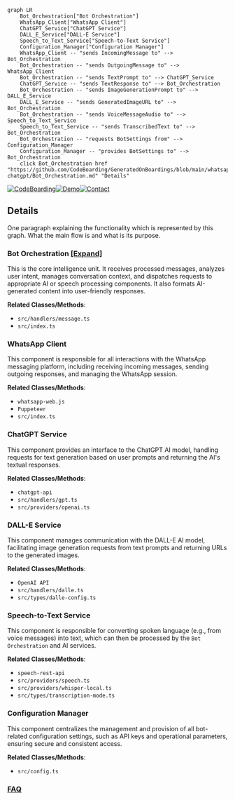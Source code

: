 ```mermaid
graph LR
    Bot_Orchestration["Bot Orchestration"]
    WhatsApp_Client["WhatsApp Client"]
    ChatGPT_Service["ChatGPT Service"]
    DALL_E_Service["DALL-E Service"]
    Speech_to_Text_Service["Speech-to-Text Service"]
    Configuration_Manager["Configuration Manager"]
    WhatsApp_Client -- "sends IncomingMessage to" --> Bot_Orchestration
    Bot_Orchestration -- "sends OutgoingMessage to" --> WhatsApp_Client
    Bot_Orchestration -- "sends TextPrompt to" --> ChatGPT_Service
    ChatGPT_Service -- "sends TextResponse to" --> Bot_Orchestration
    Bot_Orchestration -- "sends ImageGenerationPrompt to" --> DALL_E_Service
    DALL_E_Service -- "sends GeneratedImageURL to" --> Bot_Orchestration
    Bot_Orchestration -- "sends VoiceMessageAudio to" --> Speech_to_Text_Service
    Speech_to_Text_Service -- "sends TranscribedText to" --> Bot_Orchestration
    Bot_Orchestration -- "requests BotSettings from" --> Configuration_Manager
    Configuration_Manager -- "provides BotSettings to" --> Bot_Orchestration
    click Bot_Orchestration href "https://github.com/CodeBoarding/GeneratedOnBoardings/blob/main/whatsapp-chatgpt/Bot_Orchestration.md" "Details"
```

[![CodeBoarding](https://img.shields.io/badge/Generated%20by-CodeBoarding-9cf?style=flat-square)](https://github.com/CodeBoarding/GeneratedOnBoardings)[![Demo](https://img.shields.io/badge/Try%20our-Demo-blue?style=flat-square)](https://www.codeboarding.org/demo)[![Contact](https://img.shields.io/badge/Contact%20us%20-%20contact@codeboarding.org-lightgrey?style=flat-square)](mailto:contact@codeboarding.org)

## Details

One paragraph explaining the functionality which is represented by this graph. What the main flow is and what is its purpose.

### Bot Orchestration [[Expand]](./Bot_Orchestration.md)
This is the core intelligence unit. It receives processed messages, analyzes user intent, manages conversation context, and dispatches requests to appropriate AI or speech processing components. It also formats AI-generated content into user-friendly responses.


**Related Classes/Methods**:

- `src/handlers/message.ts`
- `src/index.ts`


### WhatsApp Client
This component is responsible for all interactions with the WhatsApp messaging platform, including receiving incoming messages, sending outgoing responses, and managing the WhatsApp session.


**Related Classes/Methods**:

- `whatsapp-web.js`
- `Puppeteer`
- `src/index.ts`


### ChatGPT Service
This component provides an interface to the ChatGPT AI model, handling requests for text generation based on user prompts and returning the AI's textual responses.


**Related Classes/Methods**:

- `chatgpt-api`
- `src/handlers/gpt.ts`
- `src/providers/openai.ts`


### DALL-E Service
This component manages communication with the DALL-E AI model, facilitating image generation requests from text prompts and returning URLs to the generated images.


**Related Classes/Methods**:

- `OpenAI API`
- `src/handlers/dalle.ts`
- `src/types/dalle-config.ts`


### Speech-to-Text Service
This component is responsible for converting spoken language (e.g., from voice messages) into text, which can then be processed by the `Bot Orchestration` and AI services.


**Related Classes/Methods**:

- `speech-rest-api`
- `src/providers/speech.ts`
- `src/providers/whisper-local.ts`
- `src/types/transcription-mode.ts`


### Configuration Manager
This component centralizes the management and provision of all bot-related configuration settings, such as API keys and operational parameters, ensuring secure and consistent access.


**Related Classes/Methods**:

- `src/config.ts`




### [FAQ](https://github.com/CodeBoarding/GeneratedOnBoardings/tree/main?tab=readme-ov-file#faq)